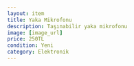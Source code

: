 ```yaml
---
layout: item
title: Yaka Mikrofonu
description: Taşınabilir yaka mikrofonu
image: [image_url]
price: 250TL
condition: Yeni
category: Elektronik
---
```

